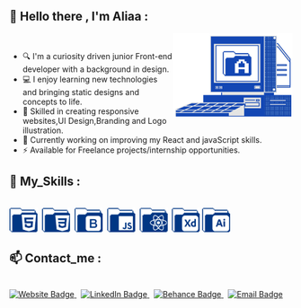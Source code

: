 

## 👋 Hello there , I'm Aliaa :

<img align="right" alt="" height="150px" src="./icons/bg-2-01.png" />
<br>

- 🔍 I'm a curiosity driven junior Front-end developer with a background in design.
- 💻 I enjoy learning new technologies and bringing static designs and concepts to life.
- 🎨 Skilled in creating responsive websites,UI Design,Branding and Logo illustration.
- 🔭 Currently working on improving my React and javaScript skills.
- ⚡ Available for Freelance projects/internship opportunities.


## 🧰 My_Skills :
<br>

<div align="left">
<div>
<img src="./icons/html.png" title="HTML5" alt="HTML5" width="50" />&nbsp;
<img src="./icons/css.png" title="CSS3" alt="CSS3" width="50"  />&nbsp;
<img src="./icons/boot.png"  title="BOOTSTRAP" alt="BOOTSTRAP" width="50"  />&nbsp;
<img src="./icons/js (2).png" title="JavaScript" alt="JavaScript" width="50"  />&nbsp;
<img src="./icons/react.png" title="REACT" alt="REACT" width="50"  />&nbsp;
<img src="./icons/xd.png" title="ADOBE XD" alt="ADOBE XD" width="50" />
<img src="./icons/ai.png" title="ILLUSTRATOR" alt="ILLUSTRATOR" width="50" />
  
</div>
</div>


## 📫 Contact_me :
<br>

<div id="badges" align="left">
  <a href="https://aliaanabil.vercel.app/">
    <img src="https://img.shields.io/badge/my website-blue?style=for-the-badge&logo=my website&logoColor=white&color=1347B4" alt="Website Badge" />
  </a>&nbsp;
  <a href="https://www.linkedin.com/in/aliaa-nabil/">
    <img src="https://img.shields.io/badge/LinkedIn-blue?style=for-the-badge&logo=linkedin&logoColor=white" alt="LinkedIn Badge"/>
  </a>&nbsp;

  <a href="https://www.behance.net/aliaanabil">
    <img src="https://img.shields.io/badge/Behance-0054F7?style=for-the-badge&logo=behance&logoColor=white" alt="Behance Badge" />
  </a>&nbsp;
  <a href="mailto:aliaa.nabil.design@gmail.com">
    <img src="https://img.shields.io/badge/Gmail-blue?style=for-the-badge&logo=gmail&logoColor=white&color=bb001b" alt="Email Badge" />
  </a>
</div>



